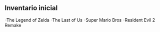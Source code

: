 ## Inventario inicial
-The Legend of Zelda
-The Last of Us
-Super Mario Bros
-Resident Evil 2 Remake